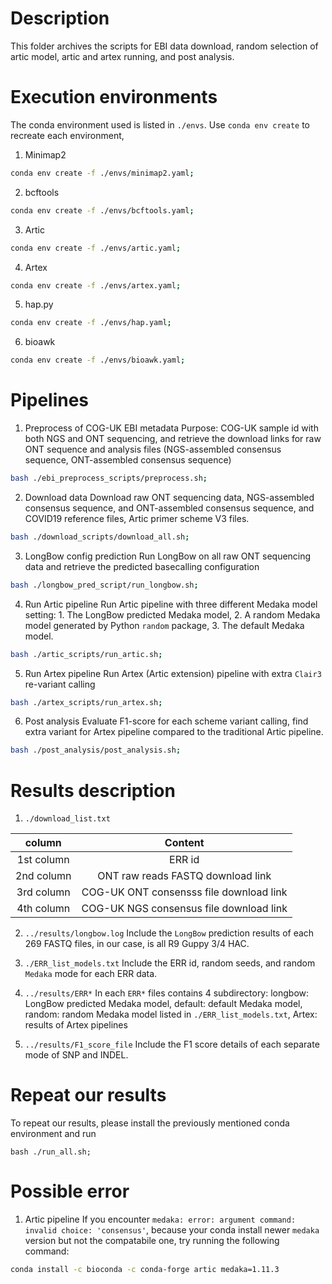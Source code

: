 # Description
This folder archives the scripts for EBI data download, random selection of artic model, artic and artex running, and post analysis.

# Execution environments
The conda environment used is listed in `./envs`. Use `conda env create` to recreate each environment, 
1. Minimap2
```bash
conda env create -f ./envs/minimap2.yaml;
```
2. bcftools
```bash
conda env create -f ./envs/bcftools.yaml;
```
3. Artic
```bash
conda env create -f ./envs/artic.yaml;
```
4. Artex
```bash
conda env create -f ./envs/artex.yaml;
```
5. hap.py
```bash
conda env create -f ./envs/hap.yaml;
```

6. bioawk
```bash
conda env create -f ./envs/bioawk.yaml;
```

# Pipelines
1. Preprocess of COG-UK EBI metadata
Purpose: COG-UK sample id with both NGS and ONT sequencing, and retrieve the download links for raw ONT sequence and analysis files (NGS-assembled consensus sequence, ONT-assembled consensus sequence)
```bash
bash ./ebi_preprocess_scripts/preprocess.sh;
```

2. Download data
Download raw ONT sequencing data, NGS-assembled consensus sequence, and ONT-assembled consensus sequence, and COVID19 reference files, Artic primer scheme V3 files.
```bash
bash ./download_scripts/download_all.sh;
```

3. LongBow config prediction
Run LongBow on all raw ONT sequencing data and retrieve the predicted basecalling configuration
```bash
bash ./longbow_pred_script/run_longbow.sh;
```

4. Run Artic pipeline
Run Artic pipeline with three different Medaka model setting: 1. The LongBow predicted Medaka model, 2. A random Medaka model generated by Python `random` package, 3. The default Medaka model.
```bash
bash ./artic_scripts/run_artic.sh;
```

5. Run Artex pipeline
Run Artex (Artic extension) pipeline with extra `Clair3` re-variant calling
```bash
bash ./artex_scripts/run_artex.sh;
```

6. Post analysis
Evaluate F1-score for each scheme variant calling, find extra variant for Artex pipeline compared to the traditional Artic pipeline.
```bash
bash ./post_analysis/post_analysis.sh;
```

# Results description
1. `./download_list.txt`

| column | Content |
|:---:|:---:|
| 1st column | ERR id |
| 2nd column | ONT raw reads FASTQ download link |
| 3rd column | COG-UK ONT consensss file download link |
| 4th column | COG-UK NGS consensus file download link |


2. `../results/longbow.log`
Include the `LongBow` prediction results of each 269 FASTQ files, in our case, is all R9 Guppy 3/4 HAC.


3. `./ERR_list_models.txt`
Include the ERR id, random seeds, and random `Medaka` mode for each ERR data.

4. `../results/ERR*`
In each `ERR*` files contains 4 subdirectory: longbow: LongBow predicted Medaka model, default: default Medaka model, random: random Medaka model listed in `./ERR_list_models.txt`, Artex: results of Artex pipelines

5. `../results/F1_score_file`
Include the F1 score details of each separate mode of SNP and INDEL.


# Repeat our results
To repeat our results, please install the previously mentioned conda environment and run
```
bash ./run_all.sh;
```

# Possible error
1. Artic pipeline
If you encounter `medaka: error: argument command: invalid choice: 'consensus'`, because your conda install newer `medaka` version but not the compatabile one, try running the following command:
```bash
conda install -c bioconda -c conda-forge artic medaka=1.11.3 
```

